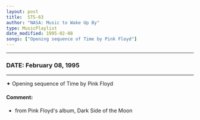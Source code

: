 ```yaml
---
layout: post
title:  STS-63
author: "NASA: Music to Wake Up By"
type: MusicPlaylist
date_modified: 1995-02-08
songs: ["Opening sequence of Time by Pink Floyd"]
---
```


----
### DATE: February 08, 1995
----
✦ Opening sequence of Time by Pink Floyd

#### Comment:
* from Pink Floyd's album, Dark Side of the Moon



<br/>
<center>
	<a target="_blank"
	   href="https://twitter.com/intent/tweet?hashtags=Space,NASA,Playlist,NASAWakeupCalls,SpaceProgram&text={{ page.author}}, '{{ page.songs.first }}' {{ page.title }}, {{ page.date | date: '%B %d, %Y' }}. {{ site.url }}{{ page.url }} @nasawakeupcalls">
	   <i class="fab fa-twitter" alt="Tweet this page" style="font-size: 1.3em;"></i>
	</a>
	&nbsp; 	<i class="fas fa-user-astronaut" style="font-size: 1.5em;"></i> &nbsp;
    <a type="amzn" search="'Opening sequence of Time by Pink Floyd'" category="popular music">
        <i class="fab fa-amazon" style="font-size: 1.3em;"></i>
    </a>
</center>
